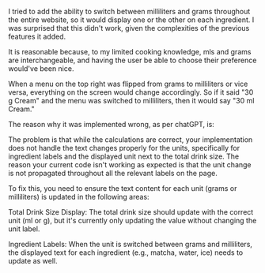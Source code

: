 I tried to add the ability to switch between milliliters and grams throughout the entire website, so it would display one or the other on each ingredient. I was surprised that this didn't work, given the complexities of the previous features it added. 

It is reasonable because, to my limited cooking knowledge, mls and grams are interchangeable, and having the user be able to choose their preference would've been nice.

When a menu on the top right was flipped from grams to milliliters or vice versa, everything on the screen would change accordingly. So if it said "30 g Cream" and the menu was switched to milliliters, then it would say "30 ml Cream."

The reason why it was implemented wrong, as per chatGPT, is:

The problem is that while the calculations are correct, your implementation does not handle the text changes properly for the units, specifically for ingredient labels and the displayed unit next to the total drink size. The reason your current code isn't working as expected is that the unit change is not propagated throughout all the relevant labels on the page.

To fix this, you need to ensure the text content for each unit (grams or milliliters) is updated in the following areas:

Total Drink Size Display: The total drink size should update with the correct unit (ml or g), but it's currently only updating the value without changing the unit label.

Ingredient Labels: When the unit is switched between grams and milliliters, the displayed text for each ingredient (e.g., matcha, water, ice) needs to update as well.